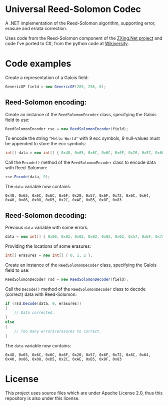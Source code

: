# Universal Reed-Solomon Codec
A .NET implementation of the Reed-Solomon algorithm, supporting error, erasure and errata correction.

Uses code from the Reed-Solomon component of the [ZXing.Net project](https://github.com/micjahn/ZXing.Net/tree/master/Source/lib/common/reedsolomon) and code I've ported to C#, from the python code at [Wikiversity](https://en.wikiversity.org/wiki/Reed%E2%80%93Solomon_codes_for_coders).

# Code examples

Create a representation of a Galois field:

```C#
GenericGF field = new GenericGF(285, 256, 0);
```

## Reed-Solomon encoding:

Create an instance of the `ReedSolomonEncoder` class, specifying the Galois field to use:

```C#
ReedSolomonEncoder rse = new ReedSolomonEncoder(field);
```
To encode the string `"Hello World"` with 9 ecc symbols, 9 null-values must be appended to store the ecc symbols:

```C#
int[] data = new int[] { 0x48, 0x65, 0x6C, 0x6C, 0x6F, 0x20, 0x57, 0x6F, 0x72, 0x6C, 0x64, 0x00, 0x00, 0x00, 0x00, 0x00, 0x00, 0x00, 0x00, 0x00 };
```

Call the `Encode()` method of the `ReedSolomonEncoder` class to encode data with Reed-Solomon:

```C#
rse.Encode(data, 9);
```

The `data` variable now contains:

```
0x48, 0x65, 0x6C, 0x6C, 0x6F, 0x20, 0x57, 0x6F, 0x72, 0x6C, 0x64, 0x40, 0x86, 0x08, 0xD5, 0x2C, 0xAE, 0xB5, 0x8F, 0x83
```

## Reed-Solomon decoding:

Previous `data` variable with some errors:

```C#
data = new int[] { 0x00, 0x02, 0x02, 0x02, 0x02, 0x02, 0x57, 0x6F, 0x72, 0x6C, 0x64, 0x40, 0x86, 0x08, 0xD5, 0x2C, 0xAE, 0xB5, 0x8F, 0x83 };
```

Providing the locations of some erasures:

```C# 
int[] erasures = new int[] { 0, 1, 2 };
```

Create an instance of the `ReedSolomonDecoder` class, specifying the Galois field to use:

```C#
ReedSolomonDecoder rsd = new ReedSolomonDecoder(field);
```

Call the `Decode()` method of the `ReedSolomonDecoder` class to decode (correct) data with Reed-Solomon:

```C#
if (rsd.Decode(data, 9, erasures))
{
    // Data corrected.
}
else
{
    // Too many errors/erasures to correct.
}

```

The `data` variable now contains:

```
0x48, 0x65, 0x6C, 0x6C, 0x6F, 0x20, 0x57, 0x6F, 0x72, 0x6C, 0x64, 0x40, 0x86, 0x08, 0xD5, 0x2C, 0xAE, 0xB5, 0x8F, 0x83
```

# License

This project uses source files which are under Apache License 2.0, thus this repository is also under this license.
